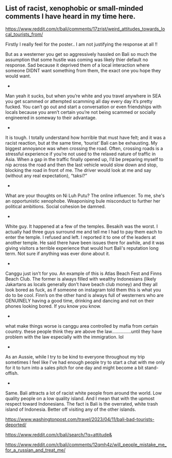 ## List of racist, xenophobic or small-minded comments I have heard in my time here. 

https://www.reddit.com/r/bali/comments/17zrist/weird_attitudes_towards_local_tourists_from/

Firstly I really feel for the poster.. I am not justifying the response at all !!

But as a westerner you get so aggressively hassled on Bali so much the assumption that some hustle was coming was likely thier default no response. Sad because it deprived them of a local interaction where someone DIDNT want something from them, the exact one you hope they would want.

*

Man yeah it sucks, but when you’re white and you travel anywhere in SEA you get scammed or attempted scamming all day every day it’s pretty fucked. You can’t go out and start a conversation or even friendships with locals because you aren’t certain you’re not being scammed or socially engineered in someway to their advantage.

*

It is tough. I totally understand how horrible that must have felt; and it was a racist reaction, but at the same time, ‘tourist’ Bali can be exhausting. My biggest annoyance was when crossing the road. Often, crossing roads is a stressful experience if you’re not used to the relaxed nature of traffic in Asia. When a gap in the traffic finally opened up, I’d be preparing myself to nip across the road and then the last vehicle would slow down and stop, blocking the road in front of me. The driver would look at me and say (without any real expectation), “taksi?”

*

What are your thoughts on Ni Luh Putu? The online influencer. To me, she's an opportunistic xenophobe. Weaponising bule misconduct to further her political ambitions. Social cohesion be damned.

*

White guy. It happened at a few of the temples. Besakih was the worst. I actually had three guys surround me and tell me I had to pay them each to enter the temple. I refused and left. I reported it to one of the leaders at another temple. He said there have been issues there for awhile, and it was giving visitors a terrible experience that would hurt Bali's reputation long term. Not sure if anything was ever done about it.

*

Canggu just isn’t for you. An example of this is Atlas Beach Fest and Finns Beach Club. The former is always filled with wealthy Indonesians (likely Jakartans as locals generally don’t have beach club money) and they all look bored as fuck, as if someone on instagram told them this is what you do to be cool. Finn’s on the other hand is always full of westerners who are GENUINELY having a good time, drinking and dancing and not on their phones looking bored. If you know you know.

*

what make things worse is canggu area controlled by mafia from certain country. these people think they are above the law...............until they have problem with the law especially with the immigration. lol

*

As an Aussie, while I try to be kind to everyone throughout my trip sometimes I feel like I’ve had enough people try to start a chat with me only for it to turn into a sales pitch for one day and might become a bit stand-offish.

*

Same. Bali attracts a lot of racist white people from around the world. Low quality people on a low quality island. And I mean that with the upmost respect toward Indonesians. The fact is Bali is the overrated, white trash island of Indonesia. Better off visiting any of the other islands.



https://www.washingtonpost.com/travel/2023/04/11/bali-bad-tourists-deported/

https://www.reddit.com/r/bali/search/?q=attitude&

https://www.reddit.com/r/bali/comments/12qmh4z/will_people_mistake_me_for_a_russian_and_treat_me/
